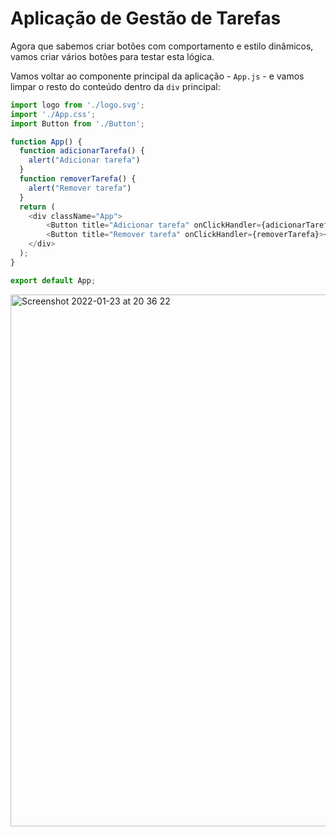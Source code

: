 # Aplicação de Gestão de Tarefas

Agora que sabemos criar botões com comportamento e estilo dinâmicos, vamos criar vários botões para testar esta lógica.

Vamos voltar ao componente principal da aplicação - `App.js` - e vamos limpar o resto do conteúdo dentro da `div` principal:

```javascript
import logo from './logo.svg';
import './App.css';
import Button from './Button';

function App() {
  function adicionarTarefa() {
    alert("Adicionar tarefa")
  }
  function removerTarefa() {
    alert("Remover tarefa")
  }
  return (
    <div className="App">
        <Button title="Adicionar tarefa" onClickHandler={adicionarTarefa}></Button>
        <Button title="Remover tarefa" onClickHandler={removerTarefa}></Button>
    </div>
  );
}

export default App;
```

<img width="851" alt="Screenshot 2022-01-23 at 20 36 22" src="https://user-images.githubusercontent.com/39055313/150697085-bce32e92-f7a1-40a7-83f7-6aed92eee1ee.png">

